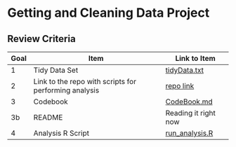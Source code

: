 # Getting and Cleaning Data Project

## Review Criteria

Goal | Item | Link to Item
--- | --- | ---
1 | Tidy Data Set | [tidyData.txt](https://github.com/nickopotamus/datasciencecoursera/blob/master/3%20Getting%20Cleaning%20Data/project/tidyData.txt)
2 | Link to the repo with scripts for performing analysis | [repo link](https://github.com/nickopotamus/datasciencecoursera/tree/master/3%20Getting%20Cleaning%20Data/project)
3 | Codebook | [CodeBook.md](https://github.com/nickopotamus/datasciencecoursera/blob/master/3%20Getting%20Cleaning%20Data/project/CodeBook.md)
3b | README | Reading it right now
4 | Analysis R Script | [run_analysis.R](https://github.com/nickopotamus/datasciencecoursera/blob/master/3%20Getting%20Cleaning%20Data/project/run_analysis.R)